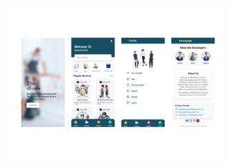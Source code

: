 ![Image_alt](https://github.com/TejashPrajapati/UrbanServices/blob/ebc77a6efacf220338047edf3c1c5d71ef076e4d/Untitled%20design.png)
